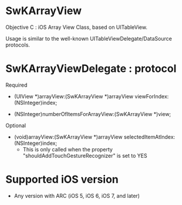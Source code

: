 # SwKArrayView
Objective C : iOS Array View Class, based on UITableView.

Usage is similar to the well-known UITableViewDelegate/DataSource protocols.


# SwKArrayViewDelegate : protocol
Required
- (UIView *)arrayView:(SwKArrayView *)arrayView viewForIndex:(NSInteger)index;

- (NSInteger)numberOfItemsForArrayView:(SwKArrayView *)view;

Optional

- (void)arrayView:(SwKArrayView *)arrayView selectedItemAtIndex:(NSInteger)index;
  - This is only called when the property "shouldAddTouchGestureRecognizer" is set to YES


# Supported iOS version
- Any version with ARC (iOS 5, iOS 6, iOS 7, and later)
